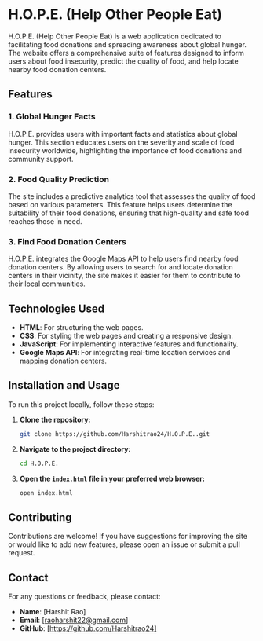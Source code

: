 # H.O.P.E. (Help Other People Eat)

H.O.P.E. (Help Other People Eat) is a web application dedicated to facilitating food donations and spreading awareness about global hunger. The website offers a comprehensive suite of features designed to inform users about food insecurity, predict the quality of food, and help locate nearby food donation centers.

## Features

### 1. Global Hunger Facts

H.O.P.E. provides users with important facts and statistics about global hunger. This section educates users on the severity and scale of food insecurity worldwide, highlighting the importance of food donations and community support.

### 2. Food Quality Prediction

The site includes a predictive analytics tool that assesses the quality of food based on various parameters. This feature helps users determine the suitability of their food donations, ensuring that high-quality and safe food reaches those in need.

### 3. Find Food Donation Centers

H.O.P.E. integrates the Google Maps API to help users find nearby food donation centers. By allowing users to search for and locate donation centers in their vicinity, the site makes it easier for them to contribute to their local communities.

## Technologies Used

- **HTML**: For structuring the web pages.
- **CSS**: For styling the web pages and creating a responsive design.
- **JavaScript**: For implementing interactive features and functionality.
- **Google Maps API**: For integrating real-time location services and mapping donation centers.

## Installation and Usage

To run this project locally, follow these steps:

1. **Clone the repository:**
   ```bash
   git clone https://github.com/Harshitrao24/H.O.P.E..git
   ```
2. **Navigate to the project directory:**
   ```bash
   cd H.O.P.E.
   ```
3. **Open the `index.html` file in your preferred web browser:**
   ```bash
   open index.html
   ```

## Contributing

Contributions are welcome! If you have suggestions for improving the site or would like to add new features, please open an issue or submit a pull request.

## Contact

For any questions or feedback, please contact:

- **Name**: [Harshit Rao]
- **Email**: [raoharshit22@gmail.com]
- **GitHub**: [https://github.com/Harshitrao24]
